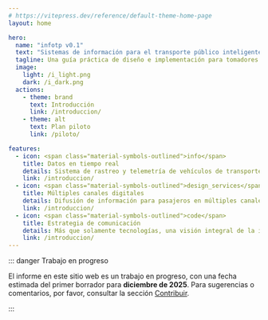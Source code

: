 ```yaml
---
# https://vitepress.dev/reference/default-theme-home-page
layout: home

hero:
  name: "infotp v0.1"
  text: "Sistemas de información para el transporte público inteligente"
  tagline: Una guía práctica de diseño e implementación para tomadores de decisiones.
  image:
    light: /i_light.png
    dark: /i_dark.png
  actions:
    - theme: brand
      text: Introducción
      link: /introduccion/
    - theme: alt
      text: Plan piloto
      link: /piloto/

features:
  - icon: <span class="material-symbols-outlined">info</span>
    title: Datos en tiempo real
    details: Sistema de rastreo y telemetría de vehículos de transporte público.
    link: /introduccion/
  - icon: <span class="material-symbols-outlined">design_services</span>
    title: Múltiples canales digitales
    details: Difusión de información para pasajeros en múltiples canales digitales.
    link: /introduccion/
  - icon: <span class="material-symbols-outlined">code</span>
    title: Estrategia de comunicación
    details: Más que solamente tecnologías, una visión integral de la información.
    link: /introduccion/
---
```


::: danger Trabajo en progreso

El informe en este sitio web es un trabajo en progreso, con una fecha estimada del primer borrador para **diciembre de 2025**. Para sugerencias o comentarios, por favor, consultar la sección [Contribuir](contribuir.md).

:::
